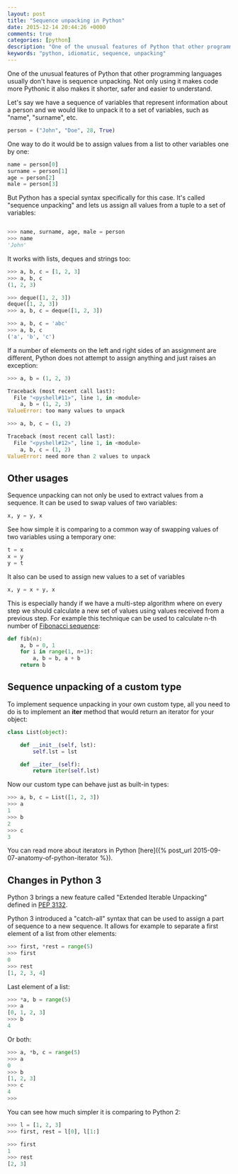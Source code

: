 ```yaml
---
layout: post
title: "Sequence unpacking in Python"
date: 2015-12-14 20:44:26 +0000
comments: true
categories: [python]
description: "One of the unusual features of Python that other programming languages usually don't have is sequence unpacking."
keywords: "python, idiomatic, sequence, unpacking"
---
```



One of the unusual features of Python that other programming languages usually don't have is sequence unpacking. Not only using it makes code more Pythonic it also makes it shorter, safer and easier to understand.


<!--more-->


Let's say we have a sequence of variables that represent information about a person and we would like to unpack it to a set of variables, such as "name", "surname", etc.

```python
person = ("John", "Doe", 28, True)

```

One way to do it would be to assign values from a list to other variables one by one:

```python
name = person[0]
surname = person[1]
age = person[2]
male = person[3]
```

But Python has a special syntax specifically for this case. It's called "sequence unpacking" and lets us assign all values from a tuple to a set of variables:

```python

>>> name, surname, age, male = person
>>> name
'John'

```

It works with lists, deques and strings too:

```python
>>> a, b, c = [1, 2, 3]
>>> a, b, c
(1, 2, 3)

>>> deque([1, 2, 3])
deque([1, 2, 3])
>>> a, b, c = deque([1, 2, 3])

>>> a, b, c = 'abc'
>>> a, b, c
('a', 'b', 'c')
```

If a number of elements on the left and right sides of an assignment are different, Python does not attempt to assign anything and just raises an exception:

```python
>>> a, b = (1, 2, 3)

Traceback (most recent call last):
  File "<pyshell#11>", line 1, in <module>
    a, b = (1, 2, 3)
ValueError: too many values to unpack

>>> a, b, c = (1, 2)

Traceback (most recent call last):
  File "<pyshell#12>", line 1, in <module>
    a, b, c = (1, 2)
ValueError: need more than 2 values to unpack
```

## Other usages

Sequence unpacking can not only be used to extract values from a sequence. It can be used to swap values of two variables:

```python
x, y = y, x
```

See how simple it is comparing to a common way of swapping values of two variables using a temporary one:

```python
t = x
x = y
y = t
```

It also can be used to assign new values to a set of variables

```python
x, y = x + y, x
```

This is especially handy if we have a multi-step algorithm where on every step we should calculate a new set of values using values received from a previous step. For example this technique can be used to calculate n-th number of [Fibonacci sequence](https://en.wikipedia.org/wiki/Fibonacci_number):

```python
def fib(n):
	a, b = 0, 1
	for i in range(1, n+1):
		a, b = b, a + b
	return b
```

## Sequence unpacking of a custom type

To implement sequence unpacking in your own custom type, all you need to do is to implement an **__iter__** method that would return an iterator for your object:

```python
class List(object):

	def __init__(self, lst):
		self.lst = lst

	def __iter__(self):
		return iter(self.lst)
```

Now our custom type can behave just as built-in types:

```python
>>> a, b, c = List([1, 2, 3])
>>> a
1
>>> b
2
>>> c
3
```

You can read more about iterators in Python [here]({% post_url 2015-09-07-anatomy-of-python-iterator %}).

## Changes in Python 3

Python 3 brings a new feature called "Extended Iterable Unpacking" defined in [PEP 3132](https://www.python.org/dev/peps/pep-3132/).

Python 3 introduced a "catch-all" syntax that can be used to assign a part of sequence to a new sequence. It allows for example to separate a first element of a list from other elements:

```python
>>> first, *rest = range(5)
>>> first
0
>>> rest
[1, 2, 3, 4]
```

Last element of a list:

```python
>>> *a, b = range(5)
>>> a
[0, 1, 2, 3]
>>> b
4
```

Or both:

```python
>>> a, *b, c = range(5)
>>> a
0
>>> b
[1, 2, 3]
>>> c
4
>>>
```

You can see how much simpler it is comparing to Python 2:

```python
>>> l = [1, 2, 3]
>>> first, rest = l[0], l[1:]

>>> first
1
>>> rest
[2, 3]
```
